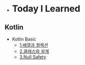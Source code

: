 - # Today I Learned

## Kotlin
- Kotlin Basic
  - [1.배열과 컬렉션](https://github.com/yspark2/Today-I-Learned/blob/main/Kotlin/%EB%B0%B0%EC%97%B4%EA%B3%BC%20%EC%BB%AC%EB%A0%89%EC%85%98.md)
  - [2.클래스와 설계]()
  - [3.Null Safety](https://github.com/yspark2/Today-I-Learned/blob/main/Kotlin/Null%20Safety.md)